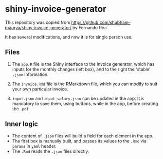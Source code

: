 # shiny-invoice-generator

This repository was copied from https://github.com/shubham-maurya/shiny-invoice-generator/
by Fernando Roa

It has several modifications, and now it is for single person use.

## Files

1. The `app.R` file is the Shiny interface to the invoice generator, which has inputs for the monthly changes (left box), and to the right the 'stable' `.json` information.

2. The `invoice.Rmd` file is the RMarkdown file, which you can modify to suit your own particular invoice. 

3. `input.json` and `input_salary.json` can be updated in the app. It is mandatory
to save them, using buttons, while in the app, before creating the `.pdf`

## Inner logic

- The content of `.json` files will build a field for each element in the app.   
- The first box is manually built, and passes its values to the `.Rmd` via `params` in `yaml` header. 
- The `.Rmd` reads the `.json` files directly.


